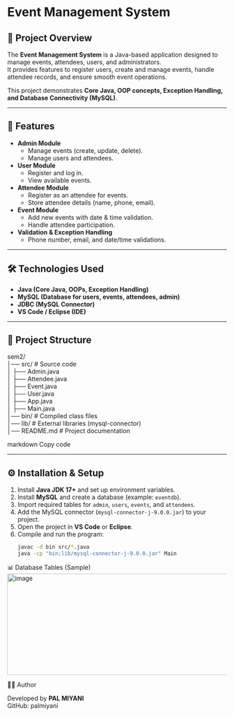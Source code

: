 # Event Management System

## 📌 Project Overview
The **Event Management System** is a Java-based application designed to manage events, attendees, users, and administrators.  
It provides features to register users, create and manage events, handle attendee records, and ensure smooth event operations.

This project demonstrates **Core Java, OOP concepts, Exception Handling, and Database Connectivity (MySQL)**.

---

## 🎯 Features
- **Admin Module**
  - Manage events (create, update, delete).
  - Manage users and attendees.
- **User Module**
  - Register and log in.
  - View available events.
- **Attendee Module**
  - Register as an attendee for events.
  - Store attendee details (name, phone, email).
- **Event Module**
  - Add new events with date & time validation.
  - Handle attendee participation.
- **Validation & Exception Handling**
  - Phone number, email, and date/time validations.

---

## 🛠️ Technologies Used
- **Java (Core Java, OOPs, Exception Handling)**
- **MySQL (Database for users, events, attendees, admin)**
- **JDBC (MySQL Connector)**
- **VS Code / Eclipse (IDE)**

---

## 📂 Project Structure
sem2/<br>
│── src/ # Source code<br>
│ ├── Admin.java<br>
│ ├── Attendee.java<br>
│ ├── Event.java<br>
│ ├── User.java<br>
│ ├── App.java<br>
│ ├── Main.java<br>
│── bin/ # Compiled class files<br>
│── lib/ # External libraries (mysql-connector)<br>
│── README.md # Project documentation<br>

markdown
Copy code

---

## ⚙️ Installation & Setup
1. Install **Java JDK 17+** and set up environment variables.
2. Install **MySQL** and create a database (example: `eventdb`).
3. Import required tables for `admin`, `users`, `events`, and `attendees`.
4. Add the MySQL connector (`mysql-connector-j-9.0.0.jar`) to your project.
5. Open the project in **VS Code** or **Eclipse**.
6. Compile and run the program:
   ```sh
   javac -d bin src/*.java
   java -cp "bin;lib/mysql-connector-j-9.0.0.jar" Main
📊 Database Tables (Sample)
<img width="1303" height="232" alt="image" src="https://github.com/user-attachments/assets/e2c8adf6-3095-440e-bbf5-81aebfc66e6d" />

👨‍💻 Author

Developed by <b>PAL MIYANI</b><br>
GitHub: palmiyani
